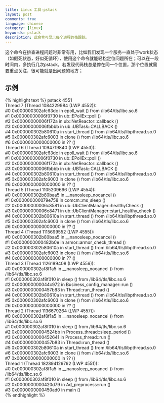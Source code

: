 ```yaml
---
title: Linux 工具-pstack
layout: post
comments: true
language: chinese
category: [linux]
keywords: pstack
description: 此命令可显示每个进程的栈跟踪。
---
```


这个命令在排查进程问题时非常有用，比如我们发现一个服务一直处于work状态（如假死状态，好似死循环），使用这个命令就能轻松定位问题所在；可以在一段时间内，多执行几次pstack，若发现代码栈总是停在同一个位置，那个位置就需要重点关注，很可能就是出问题的地方；
<!-- more -->

## 示例

{% highlight text %}
pstack 4551  
Thread 7 (Thread 1084229984 (LWP 4552)):  
\#0  0x000000302afc63dc in epoll_wait () from /lib64/tls/libc.so.6  
\#1  0x00000000006f0730 in ub::EPollEx::poll ()  
\#2  0x00000000006f172a in ub::NetReactor::callback ()  
\#3  0x00000000006fbbbb in ub::UBTask::CALLBACK ()  
\#4  0x000000302b80610a in start_thread () from /lib64/tls/libpthread.so.0  
\#5  0x000000302afc6003 in clone () from /lib64/tls/libc.so.6  
\#6  0x0000000000000000 in ?? ()  
Thread 6 (Thread 1094719840 (LWP 4553)):  
\#0  0x000000302afc63dc in epoll_wait () from /lib64/tls/libc.so.6  
\#1  0x00000000006f0730 in ub::EPollEx::poll ()  
\#2  0x00000000006f172a in ub::NetReactor::callback ()  
\#3  0x00000000006fbbbb in ub::UBTask::CALLBACK ()  
\#4  0x000000302b80610a in start_thread () from /lib64/tls/libpthread.so.0  
\#5  0x000000302afc6003 in clone () from /lib64/tls/libc.so.6  
\#6  0x0000000000000000 in ?? ()  
Thread 5 (Thread 1105209696 (LWP 4554)):  
\#0  0x000000302b80baa5 in __nanosleep_nocancel ()  
\#1  0x000000000079e758 in comcm::ms_sleep ()  
\#2  0x00000000006c8581 in ub::UbClientManager::healthyCheck ()  
\#3  0x00000000006c8471 in ub::UbClientManager::start_healthy_check ()  
\#4  0x000000302b80610a in start_thread () from /lib64/tls/libpthread.so.0  
\#5  0x000000302afc6003 in clone () from /lib64/tls/libc.so.6  
\#6  0x0000000000000000 in ?? ()  
Thread 4 (Thread 1115699552 (LWP 4555)):  
\#0  0x000000302b80baa5 in __nanosleep_nocancel ()  
\#1  0x0000000000482b0e in armor::armor_check_thread ()  
\#2  0x000000302b80610a in start_thread () from /lib64/tls/libpthread.so.0  
\#3  0x000000302afc6003 in clone () from /lib64/tls/libc.so.6  
\#4  0x0000000000000000 in ?? ()  
Thread 3 (Thread 1126189408 (LWP 4556)):  
\#0  0x000000302af8f1a5 in __nanosleep_nocancel () from /lib64/tls/libc.so.6  
\#1  0x000000302af8f010 in sleep () from /lib64/tls/libc.so.6  
\#2  0x000000000044c972 in Business_config_manager::run ()  
\#3  0x0000000000457b83 in Thread::run_thread ()  
\#4  0x000000302b80610a in start_thread () from /lib64/tls/libpthread.so.0  
\#5  0x000000302afc6003 in clone () from /lib64/tls/libc.so.6  
\#6  0x0000000000000000 in ?? ()  
Thread 2 (Thread 1136679264 (LWP 4557)):  
\#0  0x000000302af8f1a5 in __nanosleep_nocancel () from /lib64/tls/libc.so.6  
\#1  0x000000302af8f010 in sleep () from /lib64/tls/libc.so.6  
\#2  0x00000000004524bb in Process_thread::sleep_period ()  
\#3  0x0000000000452641 in Process_thread::run ()  
\#4  0x0000000000457b83 in Thread::run_thread ()  
\#5  0x000000302b80610a in start_thread () from /lib64/tls/libpthread.so.0  
\#6  0x000000302afc6003 in clone () from /lib64/tls/libc.so.6  
\#7  0x0000000000000000 in ?? ()  
Thread 1 (Thread 182894129792 (LWP 4551)):  
\#0  0x000000302af8f1a5 in __nanosleep_nocancel () from /lib64/tls/libc.so.6  
\#1  0x000000302af8f010 in sleep () from /lib64/tls/libc.so.6  
\#2  0x0000000000420d79 in Ad_preprocess::run ()  
\#3  0x0000000000450ad0 in main ()  
{% endhighlight %}

